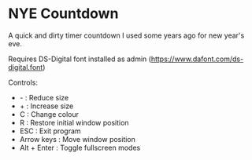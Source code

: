 # NYE Countdown

A quick and dirty timer countdown I used some years ago for new year's eve.

Requires DS-Digital font installed as admin (https://www.dafont.com/ds-digital.font)

Controls:

* \- : Reduce size
* \+ : Increase size
* C : Change colour
* R : Restore initial window position
* ESC : Exit program
* Arrow keys : Move window position
* Alt + Enter : Toggle fullscreen modes

